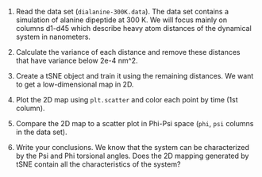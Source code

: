 1. Read the data set (`dialanine-300K.data`). The data set contains a simulation of alanine dipeptide at 300 K. We will focus mainly on columns d1-d45 which describe heavy atom distances of the dynamical system in nanometers.

2. Calculate the variance of each distance and remove these distances that have variance below 2e-4 nm^2.

3. Create a tSNE object and train it using the remaining distances. We want to get a low-dimensional map in 2D.

4. Plot the 2D map using `plt.scatter` and color each point by time (1st column).

5. Compare the 2D map to a scatter plot in Phi-Psi space (`phi`, `psi` columns in the data set).

6. Write your conclusions. We know that the system can be characterized by the Psi and Phi torsional angles. Does the 2D mapping generated by tSNE contain all the characteristics of the system?
